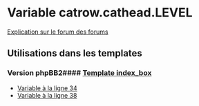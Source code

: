 # Variable catrow.cathead.LEVEL
[Explication sur le forum des forums](http://forum.forumactif.com/t294113-listing-des-variables#catrow.cathead.LEVEL)
## Utilisations dans les templates
### Version phpBB2#### [Template index_box](subsilver/index_box.md)
* [Variable à la ligne 34](../subsilver/index_box.tpl#L34)
* [Variable à la ligne 38](../subsilver/index_box.tpl#L38)